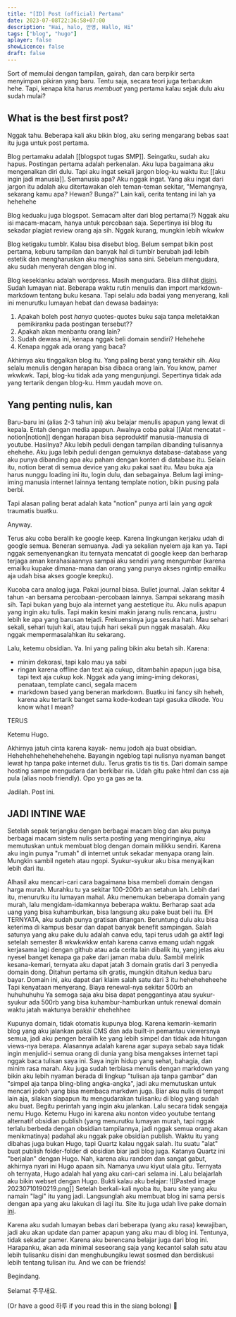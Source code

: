 ```yaml
---
title: "[ID] Post (official) Pertama"
date: 2023-07-08T22:36:58+07:00
description: "Hai, halo, 안영, Hallo, Hi" 
tags: ["blog", "hugo"]
aplayer: false
showLicence: false
draft: false
---
```


Sort of memulai dengan tampilan, gairah, dan cara berpikir serta menyimpan pikiran yang baru. Tentu saja, secara teori juga terbarukan hehe. Tapi, kenapa kita harus *membuat* yang pertama kalau sejak dulu aku sudah mulai?
<!--more-->



## What is the best first post?

Nggak tahu.
Beberapa kali aku bikin blog, aku sering mengarang bebas saat itu juga untuk post pertama. 

Blog pertamaku adalah [[blogspot tugas SMP]]. Seingatku, sudah aku hapus. Postingan pertama adalah perkenalan. Aku lupa bagaimana aku mengenalkan diri dulu. Tapi aku ingat sekali jargon blog-ku waktu itu: [[aku ingin jadi manusia]]. Semanusia apa? Aku nggak ingat. Yang aku ingat dari jargon itu adalah aku ditertawakan oleh teman-teman sekitar, "Memangnya, sekarang kamu apa? Hewan? Bunga?" Lain kali, cerita tentang ini lah ya hehehehe

Blog keduaku juga blogspot. Semacam alter dari blog pertama(?) Nggak aku isi macam-macam, hanya untuk percobaan saja. Sepertinya isi blog itu sekadar plagiat review orang aja sih. Nggak kurang, mungkin lebih wkwkw

Blog ketigaku tumblr. Kalau bisa disebut blog. Belum sempat bikin post pertama, keburu tampilan dan banyak hal di tumblr berubah jadi lebih estetik dan mengharuskan aku menghias sana sini. Sebelum mengudara, aku sudah menyerah dengan blog ini.

Blog kesekianku adalah wordpress. Masih mengudara. Bisa dilihat [disini](satriafiwrite.wordpress.com). Sudah lumayan niat. Beberapa waktu rutin menulis dan import markdown-markdown tentang buku kesana. Tapi selalu ada badai yang menyerang, kali ini menurutku lumayan hebat dan dewasa badainya:
1. Apakah boleh post *hanya* quotes-quotes buku saja tanpa meletakkan pemikiranku pada postingan tersebut??
2. Apakah akan menbantu orang lain?
3. Sudah dewasa ini, kenapa nggak beli domain sendiri? Hehehehe
4. Kenapa nggak ada orang yang baca?

Akhirnya aku tinggalkan blog itu. Yang paling berat yang terakhir sih. Aku selalu menulis dengan harapan bisa dibaca orang lain. You know, pamer wkwkwk. Tapi, blog-ku tidak ada yang mengunjungi. Sepertinya tidak ada yang tertarik dengan blog-ku. Hmm yaudah move on.

## Yang penting nulis, kan

Baru-baru ini (alias 2-3 tahun ini) aku belajar menulis apapun yang lewat di kepala. Entah dengan media apapun. Awalnya coba pakai [[Alat mencatat - notion|notion]] dengan harapan bisa seproduktif manusia-manusia di youtube. Hasilnya? Aku lebih peduli dengan tampilan dibanding tulisannya ehehehe. Aku juga lebih peduli dengan gemuknya database-database yang aku punya dibanding apa aku paham dengan konten di database itu. Selain itu, notion berat di semua device yang aku pakai saat itu. Mau buka aja harus nunggu loading ini itu, login dulu, dan sebagainya. Belum lagi iming-iming manusia internet lainnya tentang template notion, bikin pusing pala berbi.

Tapi alasan paling berat adalah kata "notion" punya arti lain yang *agak* traumatis buatku.

Anyway.

Terus aku coba beralih ke google keep. Karena lingkungan kerjaku udah di google semua. Beneran semuanya. Jadi ya sekalian nyelem aja kan ya. Tapi nggak semenyenangkan itu ternyata mencatat di google keep dan berharap terjaga aman kerahasiaannya sampai aku sendiri yang mengumbar (karena emailku kupake dimana-mana dan orang yang punya akses ngintip emailku aja udah bisa akses google keepku).

Kucoba cara analog juga. Pakai journal biasa. Bullet journal. Jalan sekitar 4 tahun -an bersama percobaan-percobaan lainnya. Sampai sekarang masih sih. Tapi bukan yang bujo ala internet yang aestetique itu. Aku nulis apapun yang ingin aku tulis. Tapi makin kesini makin jarang nulis rencana, justru lebih ke apa yang barusan tejadi. Frekuensinya juga sesuka hati. Mau sehari sekali, sehari tujuh kali, atau tujuh hari sekali pun nggak masalah. Aku nggak mempermasalahkan itu sekarang. 

Lalu, ketemu obsidian. Ya. Ini yang paling bikin aku betah sih. Karena: 
- minim dekorasi, tapi kalo mau ya sabi
- ringan karena offline dan text aja cukup, ditambahin apapun juga bisa, tapi text aja cukup kok. Nggak ada yang iming-iming dekorasi, penataan, template canci, segala macem
- markdown based yang beneran markdown. Buatku ini fancy sih heheh, karena aku tertarik banget sama kode-kodean tapi gasuka dikode. You know what I mean?

TERUS

Ketemu Hugo.

Akhirnya jatuh cinta karena kayak- nemu jodoh aja buat obsidian. Hehehehhehehehehehehe. Bayangin ngeblog tapi nulisnya nyaman banget lewat hp tanpa pake internet dulu. Terus gratis tis tis tis. Dari domain sampe hosting sampe mengudara dan berkibar ria. Udah gitu pake html dan css aja pula (alias noob friendly). Opo yo ga gas ae ta. 

Jadilah. Post ini. 

## JADI INTINE WAE
Setelah sepak terjangku dengan berbagai macam blog dan aku punya berbagai macam sistem nulis serta posting yang mengiringinya, aku memutuskan untuk membuat blog dengan domain milikku sendiri. Karena aku ingin punya "rumah" di internet untuk sekadar menyapa orang lain. Mungkin sambil ngeteh atau ngopi. Syukur-syukur aku bisa menyajikan lebih dari itu.

Alhasil aku mencari-cari cara bagaimana bisa membeli domain dengan harga murah. Murahku tu ya sekitar 100-200rb an setahun lah. Lebih dari itu, menurutku itu lumayan mahal. Aku menemukan beberapa domain yang murah, lalu mengidam-idamkannya beberapa waktu. Berharap saat ada uang yang bisa kuhamburkan, bisa langsung aku pake buat beli itu. EH TERNYATA, aku sudah punya gratisan ditangan. Beruntung dulu aku bisa keterima di kampus besar dan dapat banyak benefit sampingan. Salah satunya yang aku pake dulu adalah canva edu, tapi terus udah ga aktif lagi setelah semester 8 wkwkwkkw entah karena canva emang udah nggak kerjasama lagi dengan github atau ada cerita lain dibalik itu, yang jelas aku nyesel banget kenapa ga pake dari jaman maba dulu. Sambil melirik kesana-kemari, ternyata aku dapat jatah 3 domain gratis dari 3 penyedia domain dong. Ditahun pertama sih gratis, mungkin ditahun kedua baru bayar. Domain ini, aku dapat dari klaim salah satu dari 3 itu heheheheheehe Tapi kenyataan menyerang. Biaya renewal-nya sekitar 500rb an huhuhuhuhu Ya semoga saja aku bisa dapat penggantinya atau syukur-syukur ada 500rb yang bisa kuhambur-hamburkan untuk renewal domain waktu jatah waktunya berakhir ehehehhee

Kupunya domain, tidak otomatis kupunya blog. Karena kemarin-kemarin blog yang aku jalankan pakai CMS dan ada built-in pemantau viewersnya semua, jadi aku pengen beralih ke yang lebih simpel dan tidak ada hitungan views-nya berapa. Alasannya adalah karena agar supaya sebab saya tidak ingin menjulid-i semua orang di dunia yang bisa mengakses internet tapi nggak baca tulisan saya ini. Saya ingin hidup yang sehat, bahagia, dan minim rasa marah. Aku juga sudah terbiasa menulis dengan markdown yang bikin aku lebih nyaman berada di lingkup "tulisan aja tanpa gambar" dan "simpel aja tanpa bling-bling angka-angka", jadi aku memutuskan untuk mencari jodoh yang bisa membaca markdwn juga. Biar aku nulis di tempat lain aja, silakan siapapun itu mengudarakan tulisanku di blog yang sudah aku buat. Begitu perintah yang ingin aku jalankan. Lalu secara tidak sengaja nemu Hugo. Ketemu Hugo ini karena aku nonton video youtube tentang alternatif obsidian publish (yang menurutku lumayan murah, tapi nggak terlalu berbeda dengan obsidian tampilannya, jadi nggak semua orang akan menikmatinya) padahal aku nggak pake obsidian publish. Waktu itu yang dibahas juga bukan Hugo, tapi Quartz kalau nggak salah. Itu suatu "alat" buat publish folder-folder di obsidian biar jadi blog juga. Katanya Quartz ini "berjalan" dengan Hugo. Nah, karena aku random dan sangat gabut, akhirnya nyari ini Hugo apaan sih. Namanya uwu kiyut ulala gitu. Ternyata oh ternyata, Hugo adalah hal yang aku cari-cari selama ini. Lalu belajarlah aku bikin webset dengan Hugo. Bukti kalau aku belajar:
![[Pasted image 20230710190219.png]]
Setelah berkali-kali nyoba itu, baru site yang aku namain "lagi" itu yang jadi. Langsunglah aku membuat blog ini sama persis dengan apa yang aku lakukan di lagi itu. Site itu juga udah live pake domain [ini](https://mencoba-blog.netlify.app/). 

Karena aku sudah lumayan bebas dari beberapa (yang aku rasa) kewajiban, jadi aku akan update dan pamer apapun yang aku mau di blog ini. Tentunya, tidak sekadar pamer. Karena aku berencana belajar juga dari blog ini. Harapanku, akan ada minimal seseorang saja yang kecantol salah satu atau lebih tulisanku disini dan menghubungiku lewat sosmed dan berdiskusi lebih tentang tulisan itu. And we can be friends!

Begindang.

Selamat 주무새요.

(Or have a good 하루 if you read this in the siang bolong) 🤟